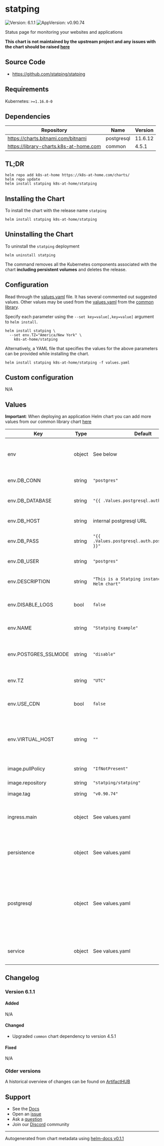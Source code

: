 # statping

![Version: 6.1.1](https://img.shields.io/badge/Version-6.1.1-informational?style=flat-square) ![AppVersion: v0.90.74](https://img.shields.io/badge/AppVersion-v0.90.74-informational?style=flat-square)

Status page for monitoring your websites and applications

**This chart is not maintained by the upstream project and any issues with the chart should be raised [here](https://github.com/k8s-at-home/charts/issues/new/choose)**

## Source Code

* <https://github.com/statping/statping>

## Requirements

Kubernetes: `>=1.16.0-0`

## Dependencies

| Repository | Name | Version |
|------------|------|---------|
| https://charts.bitnami.com/bitnami | postgresql | 11.6.12 |
| https://library-charts.k8s-at-home.com | common | 4.5.1 |

## TL;DR

```console
helm repo add k8s-at-home https://k8s-at-home.com/charts/
helm repo update
helm install statping k8s-at-home/statping
```

## Installing the Chart

To install the chart with the release name `statping`

```console
helm install statping k8s-at-home/statping
```

## Uninstalling the Chart

To uninstall the `statping` deployment

```console
helm uninstall statping
```

The command removes all the Kubernetes components associated with the chart **including persistent volumes** and deletes the release.

## Configuration

Read through the [values.yaml](./values.yaml) file. It has several commented out suggested values.
Other values may be used from the [values.yaml](https://github.com/k8s-at-home/library-charts/tree/main/charts/stable/common/values.yaml) from the [common library](https://github.com/k8s-at-home/library-charts/tree/main/charts/stable/common).

Specify each parameter using the `--set key=value[,key=value]` argument to `helm install`.

```console
helm install statping \
  --set env.TZ="America/New York" \
    k8s-at-home/statping
```

Alternatively, a YAML file that specifies the values for the above parameters can be provided while installing the chart.

```console
helm install statping k8s-at-home/statping -f values.yaml
```

## Custom configuration

N/A

## Values

**Important**: When deploying an application Helm chart you can add more values from our common library chart [here](https://github.com/k8s-at-home/library-charts/tree/main/charts/stable/common)

| Key | Type | Default | Description |
|-----|------|---------|-------------|
| env | object | See below | environment variables. See [application docs](https://github.com/statping/statping/wiki/Config-with-.env-File) for more details. |
| env.DB_CONN | string | `"postgres"` | Type of database to use |
| env.DB_DATABASE | string | `"{{ .Values.postgresql.auth.database }}"` | Postgres database name |
| env.DB_HOST | string | internal postgresql URL | Postgres database hostname |
| env.DB_PASS | string | `"{{ .Values.postgresql.auth.postgresPassword }}"` | Postgres database password |
| env.DB_USER | string | `"postgres"` | Postgres database user name |
| env.DESCRIPTION | string | `"This is a Statping instance deployed as Helm chart"` | Description of the Statping instance |
| env.DISABLE_LOGS | bool | `false` | Disable logs from appearing and writing to disk |
| env.NAME | string | `"Statping Example"` | Name of the Statping instance |
| env.POSTGRES_SSLMODE | string | `"disable"` | Enable ssl_mode for postgres (To enable use `require`) |
| env.TZ | string | `"UTC"` | Set the container timezone |
| env.USE_CDN | bool | `false` | Use CDN for static context from third-parties |
| env.VIRTUAL_HOST | string | `""` | External URL you use to connect to the statping (the one you enter in your browser) |
| image.pullPolicy | string | `"IfNotPresent"` | image pull policy |
| image.repository | string | `"statping/statping"` | image repository |
| image.tag | string | `"v0.90.74"` | image tag |
| ingress.main | object | See values.yaml | Enable and configure ingress settings for the chart under this key. |
| persistence | object | See values.yaml | Configure persistence settings for the chart under this key. |
| postgresql | object | See values.yaml | Enable and configure postgresql database subchart under this key.    For more options see [postgresql chart documentation](https://github.com/bitnami/charts/tree/master/bitnami/postgresql) |
| service | object | See values.yaml | Configures service settings for the chart. |

## Changelog

### Version 6.1.1

#### Added

N/A

#### Changed

* Upgraded `common` chart dependency to version 4.5.1

#### Fixed

N/A

### Older versions

A historical overview of changes can be found on [ArtifactHUB](https://artifacthub.io/packages/helm/k8s-at-home/statping?modal=changelog)

## Support

- See the [Docs](https://docs.k8s-at-home.com/our-helm-charts/getting-started/)
- Open an [issue](https://github.com/k8s-at-home/charts/issues/new/choose)
- Ask a [question](https://github.com/k8s-at-home/organization/discussions)
- Join our [Discord](https://discord.gg/sTMX7Vh) community

----------------------------------------------
Autogenerated from chart metadata using [helm-docs v0.1.1](https://github.com/k8s-at-home/helm-docs/releases/v0.1.1)
